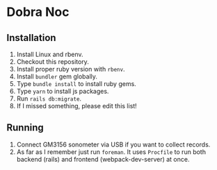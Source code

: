 # Dobra Noc

## Installation

1. Install Linux and rbenv.
2. Checkout this repository.
3. Install proper ruby version with `rbenv`.
4. Install `bundler` gem globally.
5. Type `bundle install` to install ruby gems.
6. Type `yarn` to install js packages.
7. Run `rails db:migrate`.
8. If I missed something, please edit this list!

## Running

1. Connect GM3156 sonometer via USB if you want to collect records.
2. As far as I remember just run `foreman`. It uses `Procfile` to run both backend (rails) and frontend (webpack-dev-server) at once. 
